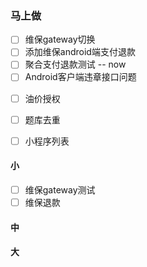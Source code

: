 ### 马上做
- [ ] 维保gateway切换
- [ ] 添加维保android端支付退款
- [ ] 聚合支付退款测试  --  now
- [ ] Android客户端违章接口问题

<!-- - [ ] 电子眼问题 湖北 吉林 -->
<!-- - [ ] 驾考超时时间修改 -->
<!-- - [ ] 违章验证码校验去掉  -->
<!-- - [ ] 1、指定地区违停费金额不显示， -->
<!-- - [ ] 2.不要派单给车车网 -->
<!-- - [ ] 驾考接口查看 -->
<!-- - [ ] 更多服务优化 -->
<!-- - [ ] 违章评价管理优化  -->
<!-- - [ ] 百度咨询广告开放   -->

<!-- - [ ] 新增车辆 （小程序：3辆、app：5辆） -->
<!-- - [ ] 修改车牌  一天最多5次 -->
<!-- - [ ] 维保无法使用的提示问题 -->
- [ ] 油价授权
- [ ] 题库去重
- [ ] 小程序列表


#### 小
- [ ] 维保gateway测试 
- [ ] 维保退款

#### 中


#### 大
